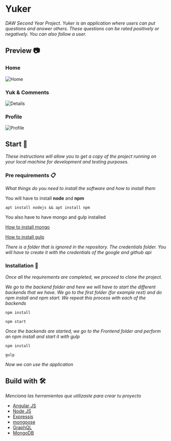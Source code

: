# Yuker

_DAW Second Year Project. Yuker is an application where users can put questions and answer others. These questions can be rated positively or negatively. You can also follow a user._

## Preview 📷

### Home

![Home](https://i.imgur.com/j1ZNfvO.png)

### Yuk & Comments

![Details](https://i.imgur.com/mXEw33r.png)

### Profile

![Profile](https://i.imgur.com/FhZPVGK.png)


## Start 🚀

_These instructions will allow you to get a copy of the project running on your local machine for development and testing purposes._

### Pre requirements 📋

_What things do you need to install the software and how to install them_

You will have to install **node** and **npm**

```
apt install nodejs && apt install npm
```

You also have to have mongo and gulp installed

[How to install mongo](https://www.digitalocean.com/community/tutorials/como-instalar-mongodb-en-ubuntu-18-04-es)

[How to install gulp](https://tecadmin.net/install-gulp-js-on-ubuntu/)

_There is a folder that is ignored in the repository. The credentials folder. You will have to create it with the credentials of the google and github api_

### Installation 🔧

_Once all the requirements are completed, we proceed to clone the project._

_We go to the backend folder and here we will have to start the different backends that we have. We go to the first folder (for example rest) and do npm install and npm start. We repeat this process with each of the backends_

```
npm install
```

```
npm start
```

_Once the backends are started, we go to the Frontend folder and perform an npm install and start it with gulp_

```
npm install
```

```
gulp
```

_Now we can use the application_

## Build with 🛠️

_Menciona las herramientas que utilizaste para crear tu proyecto_

* [Angular JS](https://angularjs.org/)
* [Node JS](https://nodejs.org/es/)
* [Expressjs](https://expressjs.com/es/)
* [mongoose](https://mongoosejs.com/)
* [GraphQL](https://graphql.org/)
* [MongoDB](https://www.mongodb.com/)
